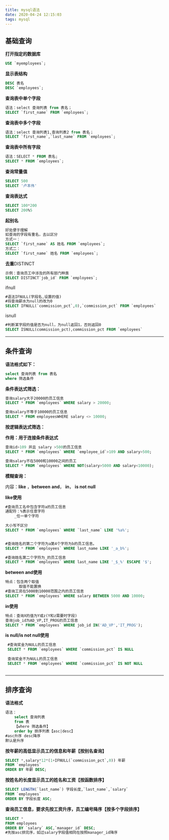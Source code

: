 ```yaml
---
title: mysql语法
date: 2020-04-24 12:15:03
tags: mysql
---
```


## 基础查询

**打开指定的数据库**

```sql
USE `myemployees`;
```

**显示表结构**

```sql
DESC 表名
DESC `employees`;
```

**查询表中单个字段**

```sql
语法：select 查询列表 from 表名；
SELECT `first_name` FROM `employees`;
```

**查询表中多个字段**

```sql
语法：select 查询列表1,查询列表2 from 表名；
SELECT `first_name`,`last_name` FROM `employees`;
```

**查询表中所有字段**

```sql
语法：SELECT * FROM 表名;
SELECT * FROM `employees`;
```

**查询常量值**

```sql
SELECT 500
SELECT '卢本伟'
```

**查询表达式**

```sql
SELECT 100*200
SELECT 200%5
```

**起别名**

```sql
好处便于理解
如查询的字段有重名，去以区分
方式一：
SELECT `first_name` AS 姓名 FROM `employees`;
方式二：
SELECT `first_name` 姓名 FROM `employees`;
```

**去重**DISTINCT

```sql
示例：查询员工中涉及的所有部门种类
SELECT DISTINCT`job_id` FROM `employees`;
```

ifnull

```sql
#语法IFNULL(字段名,设置的值)
#将查询薪水为null的改为0
SELECT IFNULL(`commission_pct`,0),`commission_pct` FROM `employees`
```

isnull

```sql
#判断某字段的值是否为null，为null返回1，否则返回0
SELECT ISNULL(commission_pct),commission_pct FROM `employees`
```

------

## 条件查询

**语法格式如下：**

```sql
select 查询列表 from 表名
where 筛选条件
```

**条件表达式筛选：**

```sql
查询salary大于20000的员工信息
SELECT * FROM `employees` WHERE salary > 20000; 

查询salary不等于10000的员工信息
SELECT * FROM employeesWHERE salary <> 10000;
```



**按逻辑表达式筛选：**

**作用：用于连接条件表达式**

```sql
查询id>109 并且 salary >500的员工信息
SELECT * FROM `employees` WHERE `employee_id`>109 AND salary>500;

查询salary不在5000和10000之间的员工
SELECT * FROM `employees` WHERE NOT(salary>5000 AND salary<10000);
```

**模糊查询：**

内容：**like** ，**between**  **and**， **in**， **is not null**

**like使用**

```sql
#查询员工名中包含字符a的员工信息
通配符：%表示任意字符
	_任一单个字符
			
大小写不区分
SELECT * FROM `employees` WHERE `last_name` LIKE '%a%';


#查询姓名的第二个字符为a第4个字符为b的员工信息。
SELECT * FROM `employees` WHERE last_name LIKE '_a_b%';

#查询姓名第二个字符为_的员工信息
SELECT * FROM `employees` WHERE last_name LIKE '_$_%' ESCAPE '$';
```

**between and使用**

```sql
特点：包含两个取值
      取值不能置换
#查询工资在5000到10000范围之内的员工信息
SELECT * FROM `employees` WHERE salary BETWEEN 5000 AND 10000;
```

**in使用**

```sql
特点：查询X的值为Y或z(Y和z需要时字段)
查询job_id为AD_VP,IT_PROG的员工信息
SELECT * FROM `employees` WHERE job_id IN('AD_VP','IT_PROG');
```

**is null/is not null使用**

```sql
 #查询奖金为NULL的员工信息
 SELECT * FROM `employees` WHERE `commission_pct` IS NULL
 
 查询奖金不为NULL的员工信息
 SELECT * FROM `employees` WHERE `commission_pct` IS NOT NULL
 
```

------

## 排序查询

**语法格式**

```sql
语法：
	select 查询列表
	from 表
	【where 筛选条件】
	order by 排序列表【asc|desc】	
#asc升序 desc降序
默认是升序
```

**按年薪的高低显示员工的信息和年薪【按别名查询】**

```sql
SELECT *,salary*12*(1+IFNULL(`commission_pct`,0)) 年薪
FROM `employees` 
ORDER BY 年薪 DESC;
```

**按姓名的长度显示员工的姓名和工资【按函数排序】**

```sql
SELECT LENGTH(`last_name`) 字段长度,`last_name`,`salary` 
FROM `employees` 
ORDER BY 字段长度 ASC;
```

**查询员工信息，要求先按工资升序，员工编号降序【按多个字段排序】**

```sql
SELECT *
FROM employees
ORDER BY `salary` ASC,`manager_id` DESC;
#先按asc排完序，如过salary字段值相同在按照manager_id降序
```

